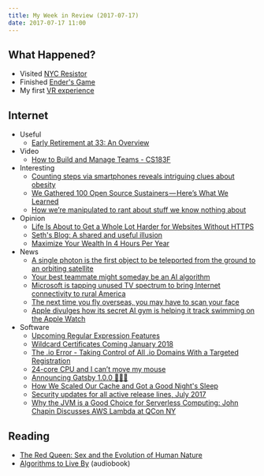 ```yaml
---
title: My Week in Review (2017-07-17)
date: 2017-07-17 11:00
---
```


## What Happened?

* Visited [NYC Resistor](https://foursquare.com/v/nyc-resistor/48957adcf964a5206b511fe3)
* Finished [Ender's Game](https://www.goodreads.com/book/show/375802.Ender_s_Game)
* My first [VR experience](https://foursquare.com/v/novo-reality/59199c8aa22db716fdcd09f7)

## Internet

* Useful
  * [Early Retirement at 33: An Overview](http://rootofgood.com/early-retirement-at-33-an-overview/)
* Video
  * [How to Build and Manage Teams - CS183F](https://www.youtube.com/watch?v=alqHBCkSN8I)
* Interesting
  * [Counting steps via smartphones reveals intriguing clues about obesity](http://news.stanford.edu/2017/07/10/stanford-researchers-find-intriguing-clues-obesity-counting-steps-via-smartphones/)
  * [We Gathered 100 Open Source Sustainers — Here’s What We Learned](https://medium.com/open-collective/we-gathered-100-open-source-sustainers-c24f571447a4)
  * [How we’re manipulated to rant about stuff we know nothing about](https://www.iwillteachyoutoberich.com/blog/rant-know-nothing/)
* Opinion
  * [Life Is About to Get a Whole Lot Harder for Websites Without HTTPS](https://www.troyhunt.com/life-is-about-to-get-harder-for-websites-without-https/)
  * [Seth's Blog: A shared and useful illusion](http://sethgodin.typepad.com/seths_blog/2017/07/a-shared-and-useful-illusion.html)
  * [Maximize Your Wealth In 4 Hours Per Year](https://www.youneedabudget.com/maximize-your-wealth-in-4-hours-per-year/)
* News
  * [A single photon is the first object to be teleported from the ground to an orbiting satellite](https://www.technologyreview.com/s/608252/first-object-teleported-from-earth-to-orbit/)
  * [Your best teammate might someday be an AI algorithm](https://www.technologyreview.com/s/608253/your-best-teammate-might-someday-be-an-algorithm/)
  * [Microsoft is tapping unused TV spectrum to bring Internet connectivity to rural America](https://www.technologyreview.com/s/608260/microsofts-bid-to-connect-rural-america-send-out-internet-in-between-tv-signals/)
  * [The next time you fly overseas, you may have to scan your face](https://www.technologyreview.com/s/608255/if-you-get-your-face-scanned-the-next-time-you-fly-heres-what-you-should-know/)
  * [Apple divulges how its secret AI gym is helping it track swimming on the Apple Watch](https://www.technologyreview.com/s/608250/how-apples-ai-secretive-gym-is-shaping-its-activity-tracking-algorithms/)
* Software
  * [Upcoming Regular Expression Features](https://developers.google.com/web/updates/2017/07/upcoming-regexp-features)
  * [Wildcard Certificates Coming January 2018](https://letsencrypt.org//2017/07/06/wildcard-certificates-coming-jan-2018.html)
  * [The .io Error - Taking Control of All .io Domains With a Targeted Registration](https://thehackerblog.com/the-io-error-taking-control-of-all-io-domains-with-a-targeted-registration/index.html)
  * [24-core CPU and I can’t move my mouse](https://randomascii.wordpress.com/2017/07/09/24-core-cpu-and-i-cant-move-my-mouse/)
  * [Announcing Gatsby 1.0.0 🎉🎉🎉](https://www.gatsbyjs.org/blog/gatsby-v1/)
  * [How We Scaled Our Cache and Got a Good Night's Sleep](http://engineering.grab.com/how-we-scaled-our-cache-and-got-a-good-nights-sleep)
  * [Security updates for all active release lines, July 2017](https://nodejs.org/en/blog/vulnerability/july-2017-security-releases/)
  * [Why the JVM is a Good Choice for Serverless Computing: John Chapin Discusses AWS Lambda at QCon NY](https://www.infoq.com/news/2017/06/fearless-aws-lambda)

## Reading

* [The Red Queen: Sex and the Evolution of Human Nature](https://www.goodreads.com/book/show/16176.The_Red_Queen)
* [Algorithms to Live By](https://www.goodreads.com/book/show/25666050-algorithms-to-live-by) (audiobook)
